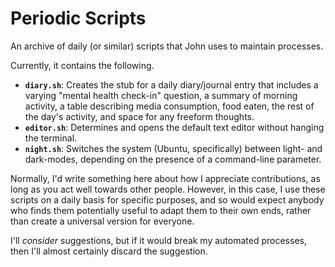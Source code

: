 # Periodic Scripts

An archive of daily (or similar) scripts that John uses to maintain processes.

Currently, it contains the following.

 * **`diary.sh`**:  Creates the stub for a daily diary/journal entry that includes a varying "mental health check-in" question, a summary of morning activity, a table describing media consumption, food eaten, the rest of the day's activity, and space for any freeform thoughts.
 * **`editor.sh`**:  Determines and opens the default text editor without hanging the terminal.
 * **`night.sh`**:  Switches the system (Ubuntu, specifically) between light- and dark-modes, depending on the presence of a command-line parameter.

Normally, I'd write something here about how I appreciate contributions, as long as you act well towards other people.  However, in this case, I use these scripts on a daily basis for specific purposes, and so would expect anybody who finds them potentially useful to adapt them to their own ends, rather than create a universal version for everyone.

I'll *consider* suggestions, but if it would break my automated processes, then I'll almost certainly discard the suggestion.
